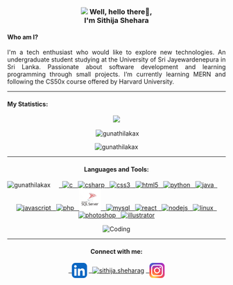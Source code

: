 <h3 align="center"> <img src="https://github.com/7oSkaaa/7oSkaaa/blob/main/Images/about_me.gif?raw=true" width = 100px> Well, hello there👋, </br> I'm Sithija Shehara</h3>

<h4 align="left">Who am I?</h4>
<p align="justify">I'm a tech enthusiast who would like to explore new technologies. An undergraduate student studying at the University of Sri Jayewardenepura in Sri Lanka. Passionate about software development and learning programming through small projects. I’m currently learning MERN and following the CS50x course offered by Harvard University.</p>

---

<h4 align="left">My Statistics:</h4>

<div align="center">
  
[![](https://visitcount.itsvg.in/api?id=gunathilakax&icon=3&color=0)](https://visitcount.itsvg.in)  
</div>

<p align="center"> &nbsp;<img src="https://github-readme-stats.vercel.app/api?username=gunathilakax&show_icons=true&locale=en&theme=dark&count_private=true" alt="gunathilakax"/> </p>
<p align="center"> <img src="https://github-readme-streak-stats.herokuapp.com/?user=gunathilakax&theme=dark&hide_border=false" alt="gunathilakax"/> </p>

---

<h4 align="center">Languages and Tools:</h4>

<p align="center"> <img align="left" src="https://github-readme-stats.anuraghazra1.vercel.app/api/top-langs/?username=ElioChiu&theme=dark&hide_border=false&no-bg=true&no-frame=true&langs_count=7" alt="gunathilakax" /> </p>

<p align="center">
  <a href="https://www.cprogramming.com/" target="_blank" rel="noreferrer">&nbsp; <img src="https://github.com/Scar1109/skill-icons/blob/main/icons/C.svg" alt="c" width="50" height="50"/> </a>
  <a href="https://www.w3schools.com/cs/" target="_blank" rel="noreferrer">&nbsp; <img src="https://github.com/Scar1109/skill-icons/blob/main/icons/CS.svg" alt="csharp" width="50" height="50"/> </a>
  <a href="https://www.w3schools.com/css/" target="_blank" rel="noreferrer">&nbsp; <img src="https://github.com/Scar1109/skill-icons/blob/main/icons/CSS.svg" alt="css3" width="50" height="50"/> </a>
  <a href="https://www.w3.org/html/" target="_blank" rel="noreferrer">&nbsp; <img src="https://github.com/Scar1109/skill-icons/blob/main/icons/HTML.svg" alt="html5" width="50" height="50"/> </a>  
  <a href="https://www.python.org" target="_blank" rel="noreferrer">&nbsp; <img src="https://github.com/Scar1109/skill-icons/blob/main/icons/Python-Dark.svg" alt="python" width="50" height="50"/> </a>
  <a href="https://www.java.com" target="_blank" rel="noreferrer">&nbsp; <img src="https://github.com/Scar1109/skill-icons/blob/main/icons/Java-Light.svg" alt="java" width="50" height="50"/> </a>
  <a href="https://developer.mozilla.org/en-US/docs/Web/JavaScript" target="_blank" rel="noreferrer">&nbsp; <img src="https://github.com/Scar1109/skill-icons/blob/main/icons/JavaScript.svg" alt="javascript" width="50" height="50"/> </a>
  <a href="https://www.php.net" target="_blank" rel="noreferrer">&nbsp; <img src="https://github.com/Scar1109/skill-icons/blob/main/icons/PHP-Dark.svg" alt="php" width="50" height="50"/> </a>  
  <a href="https://www.microsoft.com/en-us/sql-server" target="_blank" rel="noreferrer">&nbsp; <img src="https://github.com/Scar1109/skill-icons/blob/Scar1109/icons/microsoftSQL.svg" alt="mssql" width="50" height="50"/> </a>
  <a href="https://www.mysql.com/" target="_blank" rel="noreferrer">&nbsp; <img src="https://github.com/Scar1109/skill-icons/blob/main/icons/MySQL-Dark.svg" alt="mysql" width="50" height="50"/> </a>
  <a href="https://reactjs.org/" target="_blank" rel="noreferrer">&nbsp; <img src="https://github.com/Scar1109/skill-icons/blob/main/icons/React-Dark.svg" alt="react" width="50" height="50"/> </a>
  <a href="https://nodejs.org" target="_blank" rel="noreferrer">&nbsp; <img src="https://github.com/Scar1109/skill-icons/blob/main/icons/NodeJS-Dark.svg" alt="nodejs" width="50" height="50"/> </a> 
  <a href="https://www.linux.org/" target="_blank" rel="noreferrer">&nbsp; <img src="https://github.com/Scar1109/skill-icons/blob/main/icons/Linux-Light.svg" alt="linux" width="50" height="50"/> </a>  
  <a href="https://www.photoshop.com/en" target="_blank" rel="noreferrer">&nbsp; <img src="https://github.com/Scar1109/skill-icons/blob/main/icons/Photoshop.svg" alt="photoshop" width="50" height="50"/> </a>
  <a href="https://www.adobe.com/in/products/illustrator.html" target="_blank" rel="noreferrer">&nbsp; <img src="https://github.com/Scar1109/skill-icons/blob/main/icons/Illustrator.svg" alt="illustrator" width="50" height="50"/> </a>
</p>

<p align="center"> <img align="center" alt="Coding" width="60%" src="https://repository-images.githubusercontent.com/588181932/e36ec678-7984-4cdd-8e4c-a3932772ff8e"> </p>

---

<h4 align="center">Connect with me:</h4>
<p align="center">
<a href="https://linkedin.com/in/sithijagunathilaka" target="blank">
  &nbsp; <img align="center" src="https://github.com/tandpfun/skill-icons/blob/main/icons/LinkedIn.svg" alt="sithijagunathilaka" height="35" width="35" /></a>
<a href="https://fb.com/sithija.sheharag" target="blank">
  &nbsp; <img align="center" src="https://raw.githubusercontent.com/rahuldkjain/github-profile-readme-generator/master/src/images/icons/Social/facebook.svg" alt="sithija.sheharag" height="35" width="35" /></a>
<a href="https://instagram.com/sithija__shehara" target="blank">
  &nbsp; <img align="center" src="https://github.com/tandpfun/skill-icons/blob/main/icons/Instagram.svg" alt="sithija__shehara" height="35" width="35" /></a>
</p>


